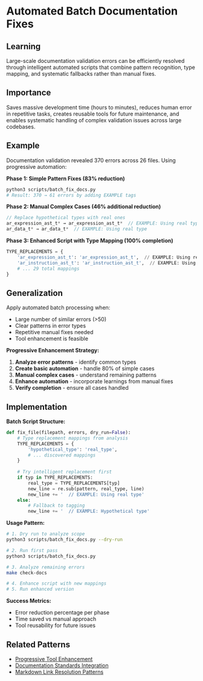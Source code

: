 # Automated Batch Documentation Fixes

## Learning
Large-scale documentation validation errors can be efficiently resolved through intelligent automated scripts that combine pattern recognition, type mapping, and systematic fallbacks rather than manual fixes.

## Importance
Saves massive development time (hours to minutes), reduces human error in repetitive tasks, creates reusable tools for future maintenance, and enables systematic handling of complex validation issues across large codebases.

## Example
Documentation validation revealed 370 errors across 26 files. Using progressive automation:

**Phase 1: Simple Pattern Fixes (83% reduction)**
```bash
python3 scripts/batch_fix_docs.py
# Result: 370 → 61 errors by adding EXAMPLE tags
```

**Phase 2: Manual Complex Cases (46% additional reduction)**  
```c
// Replace hypothetical types with real ones
ar_expression_ast_t* → ar_expression_ast_t*  // EXAMPLE: Using real type
ar_data_t* → ar_data_t*  // EXAMPLE: Using real type
```

**Phase 3: Enhanced Script with Type Mapping (100% completion)**
```python
TYPE_REPLACEMENTS = {
    'ar_expression_ast_t': 'ar_expression_ast_t',  // EXAMPLE: Using real type
    'ar_instruction_ast_t': 'ar_instruction_ast_t',  // EXAMPLE: Using real type
    # ... 29 total mappings
}
```

## Generalization
Apply automated batch processing when:
- Large number of similar errors (>50)
- Clear patterns in error types
- Repetitive manual fixes needed
- Tool enhancement is feasible

**Progressive Enhancement Strategy:**
1. **Analyze error patterns** - identify common types
2. **Create basic automation** - handle 80% of simple cases
3. **Manual complex cases** - understand remaining patterns  
4. **Enhance automation** - incorporate learnings from manual fixes
5. **Verify completion** - ensure all cases handled

## Implementation

**Batch Script Structure:**
```python
def fix_file(filepath, errors, dry_run=False):
    # Type replacement mappings from analysis
    TYPE_REPLACEMENTS = {
        'hypothetical_type': 'real_type',
        # ... discovered mappings
    }
    
    # Try intelligent replacement first
    if typ in TYPE_REPLACEMENTS:
        real_type = TYPE_REPLACEMENTS[typ]
        new_line = re.sub(pattern, real_type, line)
        new_line += '  // EXAMPLE: Using real type'
    else:
        # Fallback to tagging
        new_line += '  // EXAMPLE: Hypothetical type'
```

**Usage Pattern:**
```bash
# 1. Dry run to analyze scope
python3 scripts/batch_fix_docs.py --dry-run

# 2. Run first pass
python3 scripts/batch_fix_docs.py

# 3. Analyze remaining errors
make check-docs

# 4. Enhance script with new mappings
# 5. Run enhanced version
```

**Success Metrics:**
- Error reduction percentage per phase
- Time saved vs manual approach
- Tool reusability for future issues

## Related Patterns
- [Progressive Tool Enhancement](progressive-tool-enhancement.md)
- [Documentation Standards Integration](documentation-standards-integration.md)
- [Markdown Link Resolution Patterns](markdown-link-resolution-patterns.md)